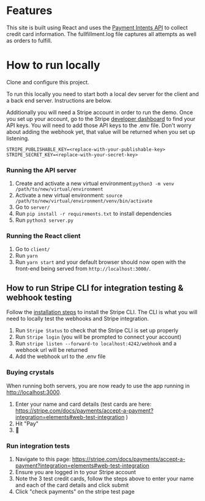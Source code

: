 # Features

This site is built using React and uses the [Payment Intents API](https://stripe.com/docs/payments/payment-intents) to collect credit card information. The fullfillment.log file captures all attempts as well as orders to fulfill.

# How to run locally

Clone and configure this project.

To run this locally you need to start both a local dev server for the client and a back end server. Instructions are below.

Additionally you will need a Stripe account in order to run the demo. Once you set up your account, go to the Stripe [developer dashboard](https://stripe.com/docs/development/quickstart#api-keys) to find your API keys. You will need to add those API keys to the .env file. Don't worry about adding the webhook yet, that value will be returned when you set up listening.

```
STRIPE_PUBLISHABLE_KEY=<replace-with-your-publishable-key>
STRIPE_SECRET_KEY=<replace-with-your-secret-key>
```

### Running the API server

1. Create and activate a new virtual environment:`python3 -m venv /path/to/new/virtual/environment`
2. Activate a new virtual environment: `source /path/to/new/virtual/environment/venv/bin/activate`
2. Go to `server/`
3. Run `pip install -r requirements.txt` to install dependencies
4. Run `python3 server.py`

### Running the React client

1. Go to `client/`
1. Run `yarn`
1. Run `yarn start` and your default browser should now open with the front-end being served from `http://localhost:3000/`.

## How to run Stripe CLI for integration testing & webhook testing

Follow the [installation steps](https://github.com/stripe/stripe-cli#installation) to install the Stripe CLI. The CLI is what you will need to locally test the webhooks and Stripe integration.

1. Run `Stripe Status` to check that the Stripe CLI is set up properly
2. Run `Stripe login` (you will be prompted to connect your account)
3. Run `stripe listen --forward-to localhost:4242/webhook` and a webhook url will be returned
4. Add the webhook url to the .env file

### Buying crystals

When running both servers, you are now ready to use the app running in [http://localhost:3000](http://localhost:3000).

1. Enter your name and card details (test cards are here: https://stripe.com/docs/payments/accept-a-payment?integration=elements#web-test-integration )
1. Hit "Pay"
1. 🎉

### Run integration tests
1. Navigate to this page: https://stripe.com/docs/payments/accept-a-payment?integration=elements#web-test-integration
2. Ensure you are logged in to your Stripe account
3. Note the 3 test credit cards, follow the steps above to enter your name and each of the card details and click submit
4. Click "check payments" on the stripe test page
